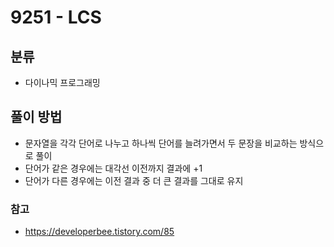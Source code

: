 # 9251 - LCS

## 분류
- 다이나믹 프로그래밍

## 풀이 방법
- 문자열을 각각 단어로 나누고 하나씩 단어를 늘려가면서 두 문장을 비교하는 방식으로 풀이
- 단어가 같은 경우에는 대각선 이전까지 결과에 +1
- 단어가 다른 경우에는 이전 결과 중 더 큰 결과를 그대로 유지

### 참고
- https://developerbee.tistory.com/85
